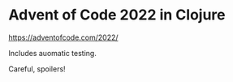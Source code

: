 # Advent of Code 2022 in Clojure

https://adventofcode.com/2022/

Includes auomatic testing.

Careful, spoilers!
